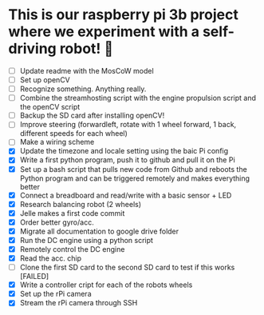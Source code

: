 # This is our raspberry pi 3b project where we experiment with a self-driving robot! 🤖
- [ ] Update readme with the MosCoW model
- [ ] Set up openCV
- [ ] Recognize something. Anything really.
- [ ] Combine the streamhosting script with the engine propulsion script and the openCV script
- [ ] Backup the SD card after installing openCV!
- [ ] Improve steering (forwardleft, rotate with 1 wheel forward, 1 back, different speeds for each wheel)
- [ ] Make a wiring scheme
- [X] Update the timezone and locale setting using the baic Pi config
- [X] Write a first python program, push it to github and pull it on the Pi
- [X] Set up a bash script that pulls new code from Github and reboots the Python program and can be triggered remotely and makes everything better
- [X] Connect a breadboard and read/write with a basic sensor + LED
- [X] Research balancing robot (2 wheels)
- [X] Jelle makes a first code commit
- [X] Order better gyro/acc. 
- [X] Migrate all documentation to google drive folder
- [X] Run the DC engine using a python script
- [X] Remotely control the DC engine
- [X] Read the acc. chip
- [ ] Clone the first SD card to the second SD card to test if this works [FAILED]
- [X] Write a controller cript for each of the robots wheels
- [X] Set up the rPi camera
- [X] Stream the rPi camera through SSH
